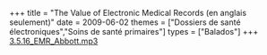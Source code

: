 +++
title = "The Value of Electronic Medical Records (en anglais seulement)"
date = 2009-06-02
themes = ["Dossiers de santé électroniques","Soins de santé primaires"]
types = ["Balados"]
+++
[3.5.16_EMR_Abbott.mp3](/files/3.5.16_EMR_Abbott.mp3)
